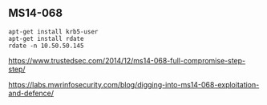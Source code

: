 ## MS14-068

```
apt-get install krb5-user
apt-get install rdate
rdate -n 10.50.50.145

```

https://www.trustedsec.com/2014/12/ms14-068-full-compromise-step-step/

https://labs.mwrinfosecurity.com/blog/digging-into-ms14-068-exploitation-and-defence/






